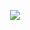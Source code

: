 <p align="center"><img src="https://raw.githubusercontent.com/FujoWebDev/.github-private/main/profile/images/logo.svg?token=GHSAT0AAAAAACPIW6WA43MJIUIKJFV5Q5WOZQI2HKA" /></p>
